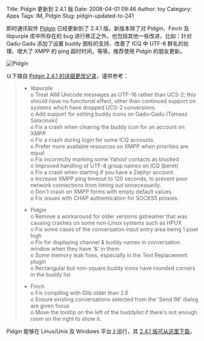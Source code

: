 Title: Pidgin 更新到 2.4.1 版
Date: 2008-04-01 09:46
Author: toy
Category: Apps
Tags: IM, Pidgin
Slug: pidgin-updated-to-241

即时通讯软件 [Pidgin](http://pidgin.im) 已经更新到了 2.4.1
版。新版本除了对 Pidgin、Finch 及 libpurple 库中所存在的 bug
进行修正之外，也包括其他一些改进，比如：针对 Gadu-Gadu 添加了设置 buddy
图标的支持、改善了 ICQ 中 UTF-8 群名的处理、增大了 XMPP 的 ping
超时时间，等等。推荐使用 Pidgin 的朋友更新。

![Pidgin](http://i.linuxtoy.org/i/logo/pidgin.png)

以下摘自 [Pidgin 2.4.1
的详细更改记录](http://developer.pidgin.im/wiki/ChangeLog)，谨供参考：

> * libpurple  
>  o Treat AIM Unicode messages as UTF-16 rather than UCS-2; this should
> have no functional effect, other than continued support on systems
> which have dropped UCS-2 conversions.  
>  o Add support for setting buddy icons on Gadu-Gadu (Tomasz
> Salacinski)  
>  o Fix a crash when clearing the buddy icon for an account on XMPP  
>  o Fix a crash during login for some ICQ accounts  
>  o Prefer more available resources on XMPP when priorities are equal  
>  o Fix incorrectly marking some Yahoo! contacts as blocked  
>  o Improved handling of UTF-8 group names on ICQ (beret)  
>  o Fix a crash when starting if you have a Zephyr account  
>  o Increase XMPP ping timeout to 120 seconds, to prevent poor network
> connections from timing out unnecessarily.  
>  o Don't crash on XMPP forms with empty default values.  
>  o Fix issues with CHAP authentication for SOCKS5 proxies.
>
> * Pidgin  
>  o Remove a workaround for older versions gstreamer that was causing
> crashes on some non-Linux systems such as HPUX  
>  o Fix some cases of the conversation input entry area being 1 pixel
> high  
>  o Fix for displaying channel & buddy names in conversation window
> when they have '&' in them  
>  o Some memory leak fixes, especially in the Text Replacement plugin  
>  o Rectangular but non-square buddy icons have rounded corners in the
> buddy list
>
> * Finch  
>  o Fix compiling with Glib older than 2.6  
>  o Ensure existing conversations selected from the 'Send IM' dialog
> are given focus  
>  o Move the tooltip on the left of the buddylist if there's not enough
> room on the right to show it.

Pidgin 能够在 Linux/Unix 及 Windows 平台上运行，其 [2.4.1
版可从这里下载](http://pidgin.im/download/)。

